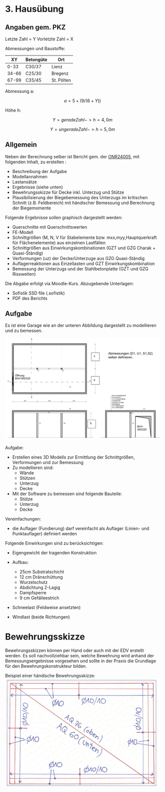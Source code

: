 # 3. Hausübung
## Angaben gem. PKZ

Letzte Zahl = Y
Vorletzte Zahl = X

Abmessungen und Baustoffe:

 | XY | Betongüte |    Ort    |
 |---|---|---|
 | 0-33 | C30/37 | Lienz   |  
 | 34-66 | C25/30 |  Bregenz  |
 | 67-99 | C35/45 |  St. Pölten  |

 Abmessung a:
```math
a = 5 + (9 / (6+Y))
```

Höhe h:
```math
Y = gerade Zahl -> h = 4,0m
```

```math
Y = ungerade Zahl -> h = 5,0m 
```


## Allgemein

Neben der Berechnung selber ist Bericht gem. der [ONR24005](https://moodle.fh-campuswien.ac.at/pluginfile.php/1388302/mod_folder/content/0/Statische%20Berechnungen_Dokumentation_Umfang_Inhalt.pdf?forcedownload=1), mit folgenden Inhalt, zu erstellen :
- Beschreibung der Aufgabe
- Modellannahmen
- Lastansätze
- Ergebnisse (siehe unten)
- Bewehrungsskizze für Decke inkl. Unterzug und Stütze
- Plausibilisierung der Biegebemessung des Unterzugs im kritischen Schnitt (z.B. Feldbereich) mit händischer Bemessung und Berechnung der Biegemomente

Folgende Ergebnisse sollen graphisch dargestellt werden:
- Querschnitte mit Querschnittswerten
- FE-Modell
- Schnittgrößen (M, N, V für Stabelemente bzw. mxx,myy,Hauptquerkraft für Flächenelemente) aus einzelnen Lastfällen
- Schnittgrößen aus Einwirkungskombinationen (GZT und GZG Charak + Quasi-Ständig)
- Verformungen (uz) der Decke/Unterzuge aus GZG Quasi-Ständig
- Auflagerreaktionen aus Einzellasten und GZT Einwirkungskombination
- Bemessung der Unterzugs und der Stahlbetonplatte (GZT und GZG Rissweiten)

Die Abgabe erfolgt via Moodle-Kurs.
Abzugebende Unterlagen:
- Sofistik SSD file (.sofistik)
- PDF des Berichts

## Aufgabe

Es ist eine Garage wie an der unteren Abbildung dargestellt zu modellieren und zu bemessen.

![032_Garage_Plan.png](/docs/assets/images/032_Garage_Plan.png)

Aufgabe:
- Erstellen eines 3D Modells zur Ermittlung der Schnittgrößen, Verformungen und zur Bemessung
- Zu modellieren sind:
	- Wände
	- Stützen
	- Unterzug
	- Decke
- Mit der Software zu bemessen sind folgende Bauteile:
	- Stütze
	- Unterzug
	- Decke

Vereinfachungen:
- die Auflager (Fundierung) darf vereinfacht als Auflager (Linien- und Punktauflager) definiert werden

Folgende Einwirkungen sind zu berücksichtigen:
- Eigengewicht der tragenden Konstruktion
- Aufbau:
	- 25cm Substratschicht
	- 12 cm Dränschüttung
	- Wurzelschutz
	- Abdichtung 2-Lagig
	- Dampfsperre
	- 9 cm Gefälleestrich

- Schneelast (Feldweise ansetzten)
- Windlast (beide Richtungen)
# Bewehrungsskizze

Bewehrungsskizzen können per Hand oder auch mit der EDV erstellt werden. Es soll nachvollziehbar sein, welche Bewehrung wird anhand der Bemessungsergebnisse vorgesehen und sollte in der Praxis die Grundlage für den Bewehrungskonstrukteur bilden. 

Beispiel einer händische Bewehrungsskizze:
![032_Bewehrungsskizze_Bspl.png](/docs/assets/images/032_Bewehrungsskizze_Bspl.png)
